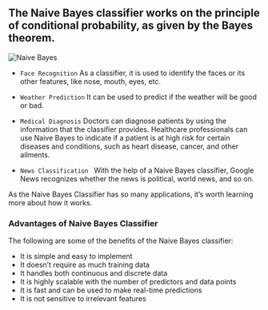 ## The Naive Bayes classifier works on the principle of conditional probability, as given by the Bayes theorem.
![Naive Bayes](https://github.com/akshatraj26/News-Classification/blob/main/Bayes.png)

* `Face Recognition`
As a classifier, it is used to identify the faces or its other features, like nose, mouth, eyes, etc.

* `Weather Prediction` 
It can be used to predict if the weather will be good or bad.

* `Medical Diagnosis` 
Doctors can diagnose patients by using the information that the classifier provides. Healthcare professionals can use Naive Bayes to indicate if a patient is at high risk for certain diseases and conditions, such as heart disease, cancer, and other ailments. 

* `News Classification `
With the help of a Naive Bayes classifier, Google News recognizes whether the news is political, world news, and so on. 

As the Naive Bayes Classifier has so many applications, it’s worth learning more about how it works.




### Advantages of Naive Bayes Classifier 
The following are some of the benefits of the Naive Bayes classifier: 

* It is simple and easy to implement
* It doesn’t require as much training data
* It handles both continuous and discrete data
* It is highly scalable with the number of predictors and data points
* It is fast and can be used to make real-time predictions
* It is not sensitive to irrelevant features 